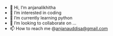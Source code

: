 - 👋 Hi, I’m anjanalikhitha
- 👀 I’m interested in coding
- 🌱 I’m currently learning python
- 💞️ I’m looking to collaborate on ...
- 📫 How to reach me @anjanauddisa@gmail.com

<!---
anjanaliki/anjanaliki is a ✨ special ✨ repository because its `README.md` (this file) appears on your GitHub profile.
You can click the Preview link to take a look at your changes.
--->
